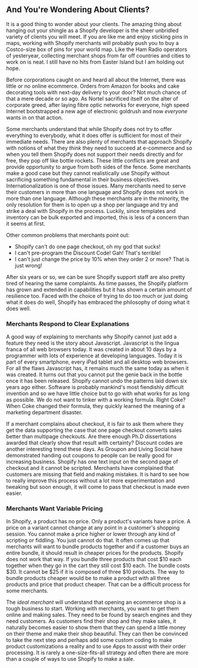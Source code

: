 ## And You're Wondering About Clients? ##

It is a good thing to wonder about your clients. The amazing thing about hanging out your shingle as a Shopify developer is the sheer unbridled variety of clients you will meet. If you are like me and enjoy sticking pins in maps, working with Shopify merchants will probably push you to buy a Costco-size box of pins for your world map. Like the Ham Radio operators of yesteryear, collecting merchant shops from far off countries and cities to work on is neat. I still have no hits from Easter Island but I am holding out hope. 

Before corporations caught on and heard all about the Internet, there was little or no online ecommerce. Orders from Amazon for books and cake decorating tools with next-day delivery to your door? Not much chance of that a mere decade or so ago. As Nortel sacrificed itself on the alter of corporate greed, after laying fibre optic networks for everyone, high speed Internet bootstrapped a new age of electronic goldrush and now *everyone* wants in on that action.

Some merchants understand that while Shopify does not try to offer everything to everybody, what it does offer is sufficient for most of their immediate needs. There are also plenty of merchants that approach Shopify with notions of what they *think* they need to succeed at e-commerce and so when you tell them Shopify does not support their needs directly and for free, they pop off like bottle rockets. These little conflicts are great and provide opportunity to argue from both sides of the fence. Some merchants make a good case but they cannot realistically use Shopify without sacrificing something fundamental in their business objectives. Internationalization is one of those issues. Many merchants need to serve their customers in more than one language and Shopify does not work in more than one language. Although these merchants are in the minority, the only resolution for them is to open up a shop per language and try and strike a deal with Shopify in the process. Luckily, since templates and inventory can be bulk exported and imported, this is less of a concern than it seems at first.

Other common problems that merchants point out: 
- Shopify can't do one page checkout, oh my god that sucks!
- I can't pre-program the Discount Code! Gah! That's terrible!
- I can't just change the price by 10% when they order 2 or more? That is just wrong!

After six years or so, we can be sure Shopify support staff are also pretty tired of hearing the same complaints. As time passes, the Shopify platform has grown and extended in capabilities but it has shown a certain amount of resilience too. Faced with the choice of trying to do too much or just doing what it does do well, Shopify has embraced the philosophy of doing what it does well. 

### Merchants Respond to Clear Explanations ###

A good way of explaining to merchants why Shopify cannot just add a feature they need is the story about Javascript. Javascript is the lingua franca of all web browsers today. It was created in about 10 days by a programmer with lots of experience at developing languages. Today it is part of every smartphone, every iPad tablet and all desktop web browsers. For all the flaws Javascript has, it remains much the same today as when it was created. It turns out that you cannot put the genie back in the bottle once it has been released. Shopify cannot undo the patterns laid down six years ago either. Software is probably mankind's most fiendishly difficult invention and so we have little choice but to go with what works for as long as possible. We do not want to tinker with a working formula. Right Coke? When Coke changed their formula, they quickly learned the meaning of a marketing department disaster. 

If a merchant complains about checkout, it is fair to ask them where they get the data supporting the case that one page checkout converts sales better than multipage checkouts. Are there enough Ph.D dissertations awarded that clearly show that result with certainty? Discount codes are another interesting trend these days. As Groupon and Living Social have demonstrated handing out coupons to people can be really good for increasing business. Shopify has one text input on the second page of checkout and it cannot be scripted. Merchants have complained that customers are missing that field and making mistakes. It is hard to see how to really improve this process without a lot more experimentation and tweaking but soon enough, it will come to pass that checkout is made even easier. 

### Merchants Want Variable Pricing ###

In Shopify, a product has no price. Only a product's variants have a price. A price on a variant cannot change at any point in a customer's shopping session. You cannot make a price higher or lower through any kind of scripting or fiddling. You just cannot do that. It often comes up that merchants will want to bundle products together and if a customer buys an entire bundle, it should result in cheaper prices for the products. Shopify does not work that way. If you bundle three products that cost $10 each together when they go in the cart they still cost $10 each. The bundle costs $30. It cannot be $25 if it is composed of three $10 products. The way to bundle products cheaper would be to make a product with all three products and price that product cheaper. That can be a difficult process for some merchants.

The *ideal merchant* will understand that opening an ecommerce shop is a tough business to start. Working with merchants, you want to get them online and making sales. They need to be found by search engines and they need customers. As customers find their shop and they make sales, it naturally becomes easier to show them that they can spend a little money on their theme and make their shop beautiful. They can then be convinced to take the next step and perhaps add some custom coding to make product customizations a reality and to use Apps to assist with their order processing. It is rarely a one-size-fits-all strategy and often there are more than a couple of ways to use Shopify to make a sale.
